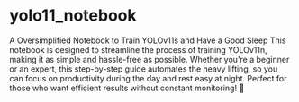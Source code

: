# yolo11_notebook
A Oversimplified Notebook to Train YOLOv11s and Have a Good Sleep
This notebook is designed to streamline the process of training YOLOv11n, making it as simple and hassle-free as possible. Whether you're a beginner or an expert, this step-by-step guide automates the heavy lifting, so you can focus on productivity during the day and rest easy at night. Perfect for those who want efficient results without constant monitoring! 🌙
